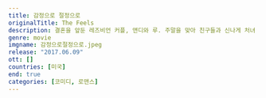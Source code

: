 ```yaml
---
title: 감정으로 절정으로
originalTitle: The Feels
description: 결혼을 앞둔 레즈비언 커플, 앤디와 루. 주말을 맞아 친구들과 신나게 처녀 파티를 즐긴다. 그러던 중 튀어나온 루의 폭탄 발언. 이제껏 한 번도 오르가즘을 못 느껴봤다는 것. 앤디는 충격에 빠지고, 상황은 뜻밖의 방향으로 흘러가는데.
genre: movie
imgname: 감정으로절정으로.jpeg
release: "2017.06.09"
ott: []
countries: [미국]
end: true
categories: [코미디, 로맨스]
---
```

